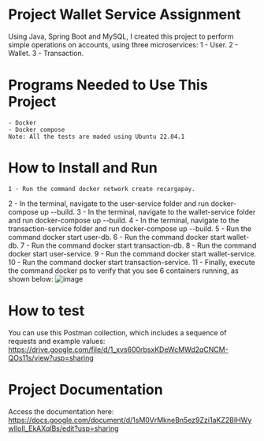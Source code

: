 # Project Wallet Service Assignment
Using Java, Spring Boot and MySQL, I created this project to perform simple operations on accounts, using three microservices:
1 - User.
2 - Wallet.
3 - Transaction.

# Programs Needed to Use This Project
	- Docker
	- Docker compose
    Note: All the tests are maded using Ubuntu 22.04.1

# How to Install and Run
	1 - Run the command docker network create recargapay.
  2 - In the terminal, navigate to the user-service folder and run docker-compose up --build.
  3 - In the terminal, navigate to the wallet-service folder and run docker-compose up --build.
  4 - In the terminal, navigate to the transaction-service folder and run docker-compose up --build.
  5 - Run the command docker start user-db.
  6 - Run the command docker start wallet-db.
  7 - Run the command docker start transaction-db.
  8 - Run the command docker start user-service.
  9 - Run the command docker start wallet-service.
  10 - Run the command docker start transaction-service.
  11 - Finally, execute the command docker ps to verify that you see 6 containers running, as shown below:
![image](https://github.com/user-attachments/assets/e65534cd-b3c8-415e-8e78-d481befa6a77)

	
# How to test
You can use this Postman collection, which includes a sequence of requests and example values: https://drive.google.com/file/d/1_xvs600rbsxKDeWcMWd2qCNCM-QOs11s/view?usp=sharing

# Project Documentation
Access the documentation here: https://docs.google.com/document/d/1sM0VrMkneBn5ez9Zzi1aKZ2BIHWywIloIl_EkAXqlBs/edit?usp=sharing
